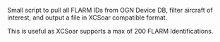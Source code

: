 Small script to pull all FLARM IDs from OGN Device DB, filter aircraft of interest, and output a file in XCSoar compatible format.

This is useful as XCSoar supports a max of 200 FLARM Identifications.